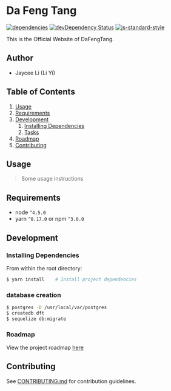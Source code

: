 # Da Feng Tang

[![dependencies](https://david-dm.org/davezuko/react-redux-starter-kit.svg)](https://david-dm.org/davezuko/react-redux-starter-kit)
[![devDependency Status](https://david-dm.org/davezuko/react-redux-starter-kit/dev-status.svg)](https://david-dm.org/davezuko/react-redux-starter-kit#info=devDependencies)
[![js-standard-style](https://img.shields.io/badge/code%20style-standard-brightgreen.svg)](http://standardjs.com/)

This is the Official Website of DaFengTang.

## Author

* Jaycee Li (Li Yi)

## Table of Contents
1. [Usage](#Usage)
1. [Requirements](#requirements)
1. [Development](#development)
    1. [Installing Dependencies](#installing-dependencies)
    1. [Tasks](#tasks)
1. [Roadmap](#roadmap)
1. [Contributing](#contributing)

## Usage

> Some usage instructions

## Requirements
* node `^4.5.0`
* yarn `^0.17.0` or npm `^3.0.0`

## Development

### Installing Dependencies

From within the root directory:
```sh
$ yarn install    # Install project dependencies
```

### database creation
```sh
$ postgres -D /usr/local/var/postgres
$ createdb dft
$ sequelize db:migrate
```

### Roadmap

View the project roadmap [here](LINK_TO_DOC)


## Contributing

See [CONTRIBUTING.md](CONTRIBUTING.md) for contribution guidelines.
